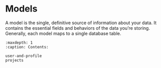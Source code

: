 # Models

A model is the single, definitive source of information about your data. It contains the essential fields and behaviors of the data you’re storing. Generally, each model maps to a single database table.

```{toctree}
:maxdepth: 1
:caption: Contents:

user-and-profile
projects
``` 